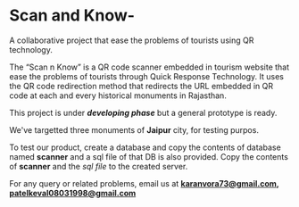 # Scan and Know-
A collaborative project that ease the problems of tourists using QR technology.

The “Scan n Know” is a QR code scanner embedded in tourism website that ease the problems of tourists through Quick Response Technology. It uses the QR code redirection method that redirects the URL embedded in QR code at each and every historical monuments in Rajasthan. 

This project is under **_developing phase_** but a general prototype is ready. 

We've targetted three monuments of **Jaipur** city, for testing purpos.

To test our product, create a database and copy the contents of database named **scanner** and a sql file of that DB is also provided. 
Copy the contents of **scanner** and the *sql file* to the created server. 

For any query or related problems, email us at **karanvora73@gmail.com, patelkeval08031998@gmail.com**
